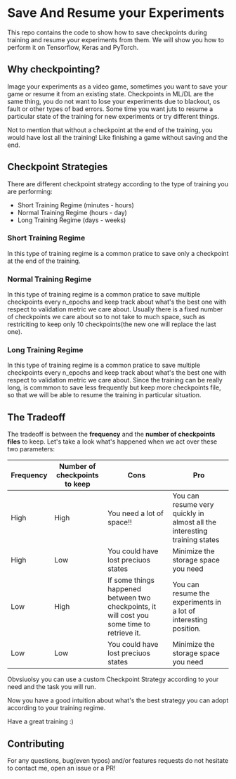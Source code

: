 # Save And Resume your Experiments

This repo contains the code to show how to save checkpoints during training and resume your experiments from them.
We will show you how to perform it on Tensorflow, Keras and PyTorch.

## Why checkpointing?

Image your experiments as a video game, sometimes you want to save your game or resume it from an existing state. Checkpoints in ML/DL are the same thing, you do not want to lose your experiments due to blackout, os fault or other types of bad errors. Some time you want juts to resume a particular state of the training for new experiments or try different things.

Not to mention that without a checkpoint at the end of the training, you would have lost all the training!  Like finishing a game without saving and the end.

## Checkpoint Strategies

There are different checkpoint strategy according to the type of training you are performing:

- Short Training Regime (minutes - hours)
- Normal Training Regime (hours - day)
- Long Training Regime (days - weeks)

### Short Training Regime
In this type of training regime is a common pratice to save only a checkpoint at the end of the training.

### Normal Training Regime
In this type of training regime is a common pratice to save multiple checkpoints every n_epochs and keep track about what's the best one with respect to validation metric we care about. Usually there is a fixed number of checkpoints we care about so to not take to much space, such as restriciting to keep only 10 checkpoints(the new one will replace the last one).

### Long Training Regime
In this type of training regime is a common pratice to save multiple checkpoints every n_epochs and keep track about what's the best one with respect to validation metric we care about. Since the training can be really long, is commmon to save less frequently but keep more checkpoints file, so that we will be able to resume the training in particular situation.

## The Tradeoff

The tradeoff is between the **frequency** and the **number of checkpoints files** to keep. Let's take a look what's happened when we act over these two parameters:

Frequency | Number of checkpoints to keep | Cons | Pro
--------- | ----------------------------- | ---- | ---
High | High | You need a lot of space!! | You can resume very quickly in almost all the interesting training states
High | Low | You could have lost preciuos states | Minimize the storage space you need
Low | High | If some things happened between two checkpoints, it will cost you some time to retrieve it. | You can resume the experiments in a lot of interesting position.
Low | Low | You could have lost preciuos states | Minimize the storage space you need

Obvsiuolsy you can use a custom Checkpoint Strategy according to your need and the task you will run.

Now you have a good intuition about what's the best strategy you can adopt according to your training regime.

Have a great training :)

## Contributing

For any questions, bug(even typos) and/or features requests do not hesitate to contact me, open an issue or a PR!


